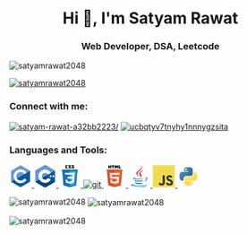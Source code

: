 <h1 align="center">Hi 👋, I'm Satyam Rawat</h1>
<h3 align="center">Web Developer, DSA, Leetcode</h3>

<p align="left"> <img src="https://komarev.com/ghpvc/?username=satyamrawat2048&label=Profile%20views&color=0e75b6&style=flat" alt="satyamrawat2048" /> </p>

<p align="left"> <a href="https://github.com/ryo-ma/github-profile-trophy"><img src="https://github-profile-trophy.vercel.app/?username=satyamrawat2048" alt="satyamrawat2048" /></a> </p>

<h3 align="left">Connect with me:</h3>
<p align="left">
<a href="https://linkedin.com/in/satyam-rawat-a32bb2223/" target="blank"><img align="center" src="https://raw.githubusercontent.com/rahuldkjain/github-profile-readme-generator/master/src/images/icons/Social/linked-in-alt.svg" alt="satyam-rawat-a32bb2223/" height="30" width="40" /></a>
<a href="https://www.youtube.com/c/ucbqtyv7tnyhy1nnnygzsita" target="blank"><img align="center" src="https://raw.githubusercontent.com/rahuldkjain/github-profile-readme-generator/master/src/images/icons/Social/youtube.svg" alt="ucbqtyv7tnyhy1nnnygzsita" height="30" width="40" /></a>
</p>

<h3 align="left">Languages and Tools:</h3>
<p align="left"> <a href="https://www.cprogramming.com/" target="_blank" rel="noreferrer"> <img src="https://raw.githubusercontent.com/devicons/devicon/master/icons/c/c-original.svg" alt="c" width="40" height="40"/> </a> <a href="https://www.w3schools.com/cpp/" target="_blank" rel="noreferrer"> <img src="https://raw.githubusercontent.com/devicons/devicon/master/icons/cplusplus/cplusplus-original.svg" alt="cplusplus" width="40" height="40"/> </a> <a href="https://www.w3schools.com/css/" target="_blank" rel="noreferrer"> <img src="https://raw.githubusercontent.com/devicons/devicon/master/icons/css3/css3-original-wordmark.svg" alt="css3" width="40" height="40"/> </a> <a href="https://git-scm.com/" target="_blank" rel="noreferrer"> <img src="https://www.vectorlogo.zone/logos/git-scm/git-scm-icon.svg" alt="git" width="40" height="40"/> </a> <a href="https://www.w3.org/html/" target="_blank" rel="noreferrer"> <img src="https://raw.githubusercontent.com/devicons/devicon/master/icons/html5/html5-original-wordmark.svg" alt="html5" width="40" height="40"/> </a> <a href="https://www.java.com" target="_blank" rel="noreferrer"> <img src="https://raw.githubusercontent.com/devicons/devicon/master/icons/java/java-original.svg" alt="java" width="40" height="40"/> </a> <a href="https://developer.mozilla.org/en-US/docs/Web/JavaScript" target="_blank" rel="noreferrer"> <img src="https://raw.githubusercontent.com/devicons/devicon/master/icons/javascript/javascript-original.svg" alt="javascript" width="40" height="40"/> </a> <a href="https://www.python.org" target="_blank" rel="noreferrer"> <img src="https://raw.githubusercontent.com/devicons/devicon/master/icons/python/python-original.svg" alt="python" width="40" height="40"/> </a> </p>

<p><img align="left" src="https://github-readme-stats.vercel.app/api/top-langs?username=satyamrawat2048&show_icons=true&locale=en&layout=compact" alt="satyamrawat2048" /></p>

<p>&nbsp;<img align="center" src="https://github-readme-stats.vercel.app/api?username=satyamrawat2048&show_icons=true&locale=en" alt="satyamrawat2048" /></p>

<p><img align="center" src="https://github-readme-streak-stats.herokuapp.com/?user=satyamrawat2048&" alt="satyamrawat2048" /></p>

